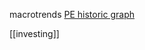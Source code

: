 
macrotrends [PE historic graph](https://www.macrotrends.net/2577/sp-500-pe-ratio-price-to-earnings-chart)

[[investing]]